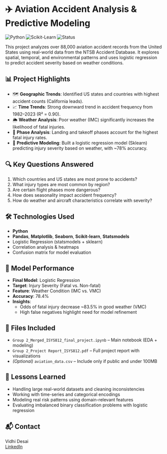 # ✈️ Aviation Accident Analysis & Predictive Modeling
![Python](https://img.shields.io/badge/Language-Python-blue?logo=python)
![Scikit-Learn](https://img.shields.io/badge/Model-Logistic%20Regression-orange)
![Status](https://img.shields.io/badge/Project-Completed-brightgreen)

This project analyzes over 88,000 aviation accident records from the United States using real-world data from the NTSB Accident Database. It explores spatial, temporal, and environmental patterns and uses logistic regression to predict accident severity based on weather conditions.

## 📊 Project Highlights

- 🗺️ **Geographic Trends**: Identified US states and countries with highest accident counts (California leads).
- 📈 **Time Trends**: Strong downward trend in accident frequency from 1982–2023 (R² = 0.90).
- 🌦️ **Weather Analysis**: Poor weather (IMC) significantly increases the likelihood of fatal injuries.
- 🚨 **Phase Analysis**: Landing and takeoff phases account for the highest fatal injury rates.
- 🧠 **Predictive Modeling**: Built a logistic regression model (Sklearn) predicting injury severity based on weather, with ~78% accuracy.

## 🔍 Key Questions Answered

1. Which countries and US states are most prone to accidents?
2. What injury types are most common by region?
3. Are certain flight phases more dangerous?
4. How does seasonality impact accident frequency?
5. How do weather and aircraft characteristics correlate with severity?

## 🛠️ Technologies Used

- **Python**
- **Pandas**, **Matplotlib**, **Seaborn**, **Scikit-learn**, **Statsmodels**
- Logistic Regression (statsmodels + sklearn)
- Correlation analysis & heatmaps
- Confusion matrix for model evaluation

## 🧪 Model Performance

- **Final Model**: Logistic Regression
- **Target**: Injury Severity (Fatal vs. Non-fatal)
- **Feature**: Weather Condition (IMC vs. VMC)
- **Accuracy**: 78.4%
- **Insights**:
  - Odds of fatal injury decrease ~83.5% in good weather (VMC)
  - High false negatives highlight need for model refinement

## 📁 Files Included

- `Group 2_Merged_ISYS812_final_project.ipynb` – Main notebook (EDA + modeling)
- `Group 2_Project Report_ISYS812.pdf` – Full project report with visualizations
- *(Optional)* `aviation_data.csv` – Include only if public and under 100MB

## 🧠 Lessons Learned

- Handling large real-world datasets and cleaning inconsistencies
- Working with time-series and categorical encodings
- Modeling real risk patterns using domain-relevant features
- Evaluating imbalanced binary classification problems with logistic regression

## 📬 Contact

Vidhi Desai  
[LinkedIn](https://www.linkedin.com/in/Vidhidesai27)
